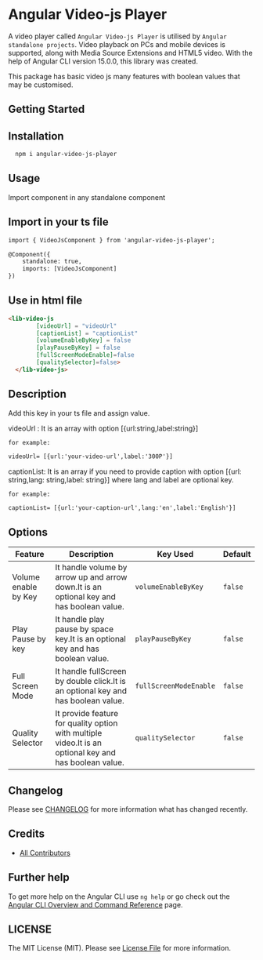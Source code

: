 # Angular Video-js Player

A video player called ```Angular Video-js Player``` is utilised by ```Angular standalone projects```. Video playback on PCs and mobile devices is supported, along with Media Source Extensions and HTML5 video. With the help of Angular CLI version 15.0.0, this library was created.

This package has basic video js many features with boolean values that may be customised.

## Getting Started

## Installation

```html
  npm i angular-video-js-player
```

## Usage

Import component in any standalone component

## Import in your ts file

```html
import { VideoJsComponent } from 'angular-video-js-player';

@Component({
    standalone: true,
    imports: [VideoJsComponent]
})
```

## Use in html file

```html
<lib-video-js
        [videoUrl] = "videoUrl"
        [captionList] = "captionList"
        [volumeEnableByKey] = false
        [playPauseByKey] = false
        [fullScreenModeEnable]=false
        [qualitySelector]=false>
  </lib-video-js>
```

## Description

Add this key in your ts file and assign value.

videoUrl : It is an array with option [{url:string,label:string}]

```for example:```
```html
videoUrl= [{url:'your-video-url',label:'300P'}]
```

captionList: It is an array if you need to provide caption with option [{url: string,lang: string,label: string}] where lang and label are optional key.

```for example:```
```html
captionList= [{url:'your-caption-url',lang:'en',label:'English'}]
```

## Options
 <table>
    <thead>
      <tr>
        <th>Feature</th>
        <th>Description</th>
        <th>Key Used</th>
        <th>Default</th>
      </tr>
    </thead>
    <tbody>
        <tr>
            <td>Volume enable by Key </td>
            <td>It handle volume by arrow up and arrow down.It is an optional key and has boolean value.</td>
            <td><code>volumeEnableByKey</code></td>
            <td><code>false</code></td>
        </tr>
        <tr>
            <td>Play Pause by key</td>
            <td>It handle play pause by space key.It is an optional key and has boolean value.</td>
            <td><code>playPauseByKey</code></td>
            <td><code>false</code></td>
        </tr>
         <tr>
            <td>Full Screen Mode</td>
            <td>It handle fullScreen by double click.It is an optional key and has boolean value.</td>
            <td><code>fullScreenModeEnable</code></td>
            <td><code>false</code></td>
        </tr>
         <tr>
            <td>Quality Selector</td>
            <td>It provide feature for quality option with multiple video.It is an optional key and has boolean value.</td>
            <td><code>qualitySelector</code></td>
            <td><code>false</code></td>
        </tr>
    </tbody>
  </table>

## Changelog

Please see [CHANGELOG](CHANGELOG.md) for more information what has changed recently.

## Credits

- [All Contributors](https://github.com/vc-nishtha/video-js/graphs/contributors)

## Further help

To get more help on the Angular CLI use `ng help` or go check out the [Angular CLI Overview and Command Reference](https://angular.io/cli) page.

## LICENSE

The MIT License (MIT). Please see [License File](https://github.com/vc-nishtha/video-js/blob/main/LICENSE) for more information.

